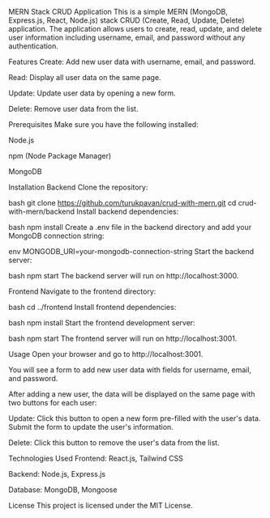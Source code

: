 MERN Stack CRUD Application
This is a simple MERN (MongoDB, Express.js, React, Node.js) stack CRUD (Create, Read, Update, Delete) application. The application allows users to create, read, update, and delete user information including username, email, and password without any authentication.

Features
Create: Add new user data with username, email, and password.

Read: Display all user data on the same page.

Update: Update user data by opening a new form.

Delete: Remove user data from the list.

Prerequisites
Make sure you have the following installed:

Node.js

npm (Node Package Manager)

MongoDB

Installation
Backend
Clone the repository:

bash
git clone https://github.com/turukpavan/crud-with-mern.git
cd crud-with-mern/backend
Install backend dependencies:

bash
npm install
Create a .env file in the backend directory and add your MongoDB connection string:

env
MONGODB_URI=your-mongodb-connection-string
Start the backend server:

bash
npm start
The backend server will run on http://localhost:3000.

Frontend
Navigate to the frontend directory:

bash
cd ../frontend
Install frontend dependencies:

bash
npm install
Start the frontend development server:

bash
npm start
The frontend server will run on http://localhost:3001.

Usage
Open your browser and go to http://localhost:3001.

You will see a form to add new user data with fields for username, email, and password.

After adding a new user, the data will be displayed on the same page with two buttons for each user:

Update: Click this button to open a new form pre-filled with the user's data. Submit the form to update the user's information.

Delete: Click this button to remove the user's data from the list.

Technologies Used
Frontend: React.js, Tailwind CSS

Backend: Node.js, Express.js

Database: MongoDB, Mongoose

License
This project is licensed under the MIT License.
